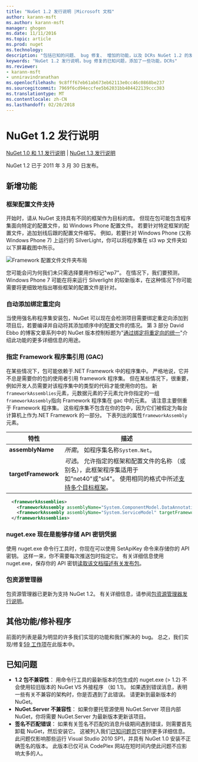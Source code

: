 ```yaml
---
title: "NuGet 1.2 发行说明 |Microsoft 文档"
author: karann-msft
ms.author: karann-msft
manager: ghogen
ms.date: 11/11/2016
ms.topic: article
ms.prod: nuget
ms.technology: 
description: "包括已知的问题、 bug 修复、 增加的功能，以及 DCRs NuGet 1.2 的发行说明。"
keywords: "NuGet 1.2 发行说明，bug 修复的已知问题，添加了一些功能，DCRs"
ms.reviewer:
- karann-msft
- unniravindranathan
ms.openlocfilehash: 9c8fff67eb61ab673eb62113e0cc46c0868be237
ms.sourcegitcommit: 7969f6cd94eccfee5b62031bb404422139ccc383
ms.translationtype: MT
ms.contentlocale: zh-CN
ms.lasthandoff: 02/20/2018
---
```

# <a name="nuget-12-release-notes"></a>NuGet 1.2 发行说明

[NuGet 1.0 和 1.1 发行说明](../release-notes/nuget-1.1.md) | [NuGet 1.3 发行说明](../release-notes/nuget-1.3.md)

NuGet 1.2 已于 2011 年 3 月 30 日发布。

## <a name="new-features"></a>新增功能

### <a name="framework-profile-support"></a>框架配置文件支持

开始时，请从 NuGet 支持具有不同的框架作为目标的库。 但现在包可能包含程序集面向特定的配置文件，如 Windows Phone 配置文件。 若要针对特定框架的配置文件，追加划线后跟的配置文件缩写。 例如，若要针对 Windows Phone (又称 Windows Phone 7) 上运行的 SilverLight，你可以将程序集在 sl3 wp 文件夹如以下屏幕截图中所示。

![Framework 配置文件文件夹布局](./media/framework-profile-support.png)

您可能会问为何我们未只需选择要用作标记"wp7"。 在情况下，我们要预测，Windows Phone 7 可能在将来运行 Silverlight 的较新版本，在这种情况下你可能需要将更细致地指出哪些框架的配置文件是针对。

### <a name="automatically-add-binding-redirects"></a>自动添加绑定重定向

当使用强名称程序集安装包，NuGet 可以现在会检测项目需要绑定重定向添加到项目后，若要编译并自动将其添加顺序中的配置文件的情况。 第 3 部分 David Ebbo 的博客文章系列中的 NuGet 版本控制标题为"[通过绑定将重定向的统一](http://blog.davidebbo.com/2011/01/nuget-versioning-part-3-unification-via.html)"介绍此功能的更多详细信息的用途。

<a name="framework-assembly-refs"></a>

### <a name="specifying-framework-assembly-references-gac"></a>指定 Framework 程序集引用 (GAC)

在某些情况下，包可能依赖于.NET Framework 中的程序集中。 严格地说，它并不总是需要你的包的使用者引用 framework 程序集。 但在某些情况下，很重要，例如开发人员需要对该程序集中的类型的代码才能使用你的包。 新`frameworkAssemblies`元素，元数据元素的子元素允许你指定的一组`frameworkAssembly`指向 Framework 程序集在 gac 中的元素。 请注意主要侧重于 Framework 程序集。
这些程序集不包含在你的包中，因为它们被假定为每台计算机上作为.NET Framework 的一部分。 下表列出的属性`frameworkAssembly`元素。


|特性 |描述|
|----------------|-----------|
|**assemblyName**|*所需*。 如程序集名称`System.Net`。|
|**targetFramework**|*可选*。 允许指定的框架和配置文件的名称 （或别名），此框架程序集适用于如"net40"或"sl4"。 使用相同的格式中所述[支持多个目标框架](../create-packages/supporting-multiple-target-frameworks.md)。|

```xml
  <frameworkAssemblies>
    <frameworkAssembly assemblyName="System.ComponentModel.DataAnnotations" targetFramework="net40" />
    <frameworkAssembly assemblyName="System.ServiceModel" targetFramework="net40" />
  </frameworkAssemblies>
```

### <a name="nugetexe-now-is-able-to-store-api-key-credentials"></a>nuget.exe 现在是能够存储 API 密钥凭据

使用 nuget.exe 命令行工具时，你现在可以使用 SetApiKey 命令来存储你的 API 密钥。 这样一来，你不需要每次推送包时指定它。 有关详细信息使用 nuget.exe，保存你的 API 密钥[读取该文档描述有关发布包](../create-packages/publish-a-package.md)。

### <a name="package-explorer"></a>包资源管理器
包资源管理器已更新为支持 NuGet 1.2。 有关详细信息，请参阅[包资源管理器发行说明](http://nuget.codeplex.com/wikipage?title=New%20features%20in%20NuGet%20Package%20Explorer%201.0)。

## <a name="other-featuresfixes"></a>其他功能/修补程序

前面的列表是最为明显的许多我们实现的功能和我们解决的 bug。 总之，我们实现/修复[59 工作项](http://nuget.codeplex.com/workitem/list/advanced?keyword=&status=All&type=All&priority=All&release=NuGet%201.2&assignedTo=All&component=All&sortField=Votes&sortDirection=Descending&page=0)在此版本中。

## <a name="known-issues"></a>已知问题

* **1.2 包不兼容性**： 用命令行工具的最新版本的包生成的 nuget.exe (> 1.2) 不会使用较旧版本的 NuGet VS 外接程序 （如 1.1)。 如果遇到错误消息，表明一些有关不兼容的架构时，你是否遇到了此错误。 请更新到最新版本的 NuGet。
* **NuGet.Server 不兼容性**： 如果你要托管源使用 NuGet.Server 项目内部 NuGet，你将需要 NuGet.Server 为最新版本更新该项目。
* **签名不匹配错误**： 如果有关签名不匹配的消息升级期间遇到错误，则需要首先卸载 NuGet，然后安装它。 这被列入我们[已知问题页](../release-notes/known-issues.md)它提供更多详细信息。 此问题仅影响那些运行 Visual Studio 2010 SP1，并具有 NuGet 1.0 安装不正确签名的版本。 此版本已仅可从 CodePlex 网站在短时间内使此问题不应影响太多的人。